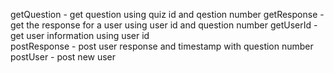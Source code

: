 getQuestion - get question using quiz id and qestion number
getResponse - get the response for a user using user id and question number
getUserId - get user information using user id  
postResponse - post user response and timestamp with question number 
postUser - post new user 
